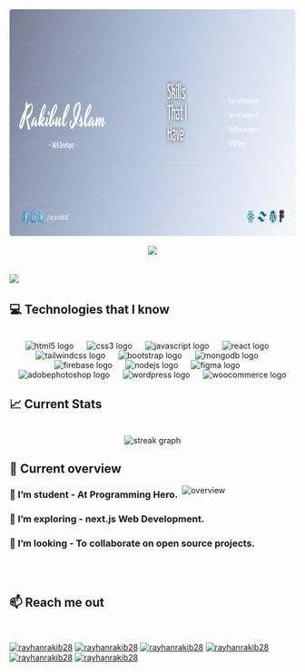 <div align="center">
  <a href="https://www.linkedin.com/in/rayhanrakib28/"> <img height="400" src="./images/banner.png"  /></a> 
</div>

<p align="center">
  <img src="https://readme-typing-svg.herokuapp.com?font=Time+New+Roman&color=cyan&size=25&center=true&vCenter=true&width=600&height=100&lines=Peace+be+unto+you..&hearts;">
</p>

<br>
<img src="https://media2.giphy.com/media/QssGEmpkyEOhBCb7e1/giphy.gif?cid=ecf05e47a0n3gi1bfqntqmob8g9aid1oyj2wr3ds3mg700bl&rid=giphy.gif" width ="25">

## :computer: Technologies that I know

<br clear="both">
<div align="center">
  <img src="https://cdn.jsdelivr.net/gh/devicons/devicon/icons/html5/html5-original.svg" height="50" alt="html5 logo"  />
  <img width="15" />
  <img src="https://cdn.jsdelivr.net/gh/devicons/devicon/icons/css3/css3-original.svg" height="50" alt="css3 logo"  />
  <img width="15" />
  <img src="https://cdn.jsdelivr.net/gh/devicons/devicon/icons/javascript/javascript-original.svg" height="50" alt="javascript logo"  />
  <img width="15" />
  <img src="https://cdn.jsdelivr.net/gh/devicons/devicon/icons/react/react-original.svg" height="50" alt="react logo"  />
  <img width="15" />
  <img src="https://cdn.jsdelivr.net/gh/devicons/devicon/icons/tailwindcss/tailwindcss-plain.svg" height="50" alt="tailwindcss logo"  />
  <img width="15" />
  <img src="https://cdn.jsdelivr.net/gh/devicons/devicon/icons/bootstrap/bootstrap-original.svg" height="50" alt="bootstrap logo"  />
  <img width="15" />
  <img src="https://cdn.jsdelivr.net/gh/devicons/devicon/icons/mongodb/mongodb-original.svg" height="50" alt="mongodb logo"  />
  <img width="15" />
  <img src="https://cdn.jsdelivr.net/gh/devicons/devicon/icons/firebase/firebase-plain.svg" height="50" alt="firebase logo"  />
  <img width="15" />
  <img src="https://cdn.jsdelivr.net/gh/devicons/devicon/icons/nodejs/nodejs-original.svg" height="50" alt="nodejs logo"  />
  <img width="15" />
  <img height="50" src="https://cdn.simpleicons.org/figma/F24E1E" height="40" alt="figma logo"  />
  <img width="15" />
  <img height="50" src="https://cdn.simpleicons.org/adobephotoshop/31A8FF" height="40" alt="adobephotoshop logo"  />
  <img width="15" />
  <img src="https://skillicons.dev/icons?i=wordpress" height="50" alt="wordpress logo"  />
  <img width="15" />
  <img src="https://cdn.jsdelivr.net/gh/devicons/devicon/icons/woocommerce/woocommerce-original.svg" height="50" alt="woocommerce logo"  />
</div>



## :chart_with_upwards_trend: Current Stats

<br />
<div align="center">
  <img src="https://github-readme-streak-stats.herokuapp.com?user=rayhanrakib28&theme=dark&background=45%2C000E3392%2C1875FF00&ring=1875FF&fire=1875FF&currStreakLabel=FFFFFF&border=1875FF" height="250" alt="streak graph"  />
</div>

## :eyes: Current overview
<div align="left">
<a href="https://app.daily.dev/mir"><img align="right" src="https://static.wixstatic.com/media/2be1ce_864567900845418ebfd61e297637464d~mv2.gif" width="200" alt="overview"/></a>
</div>

### 🔭 I’m student - At Programming Hero. 
### 🌱 I’m exploring - next.js Web Development. 
### 👯 I’m looking - To collaborate on open source projects. 

<br><br>

## :mailbox: Reach me out
<br />
<p align="left">
<a href="https://fb.com/rayhanrakib28" target="blank"><img align="center" src="https://raw.githubusercontent.com/rahuldkjain/github-profile-readme-generator/master/src/images/icons/Social/facebook.svg" alt="rayhanrakib28" height="30" width="40" /></a>
<a href="https://linkedin.com/in/rayhanrakib28" target="blank"><img align="center" src="https://skillicons.dev/icons?i=linkedin" alt="rayhanrakib28" height="30" width="40" /></a>
<a href="https://twitter.com/rayhanrakib28" target="blank"><img align="center" src="https://raw.githubusercontent.com/rahuldkjain/github-profile-readme-generator/master/src/images/icons/Social/twitter.svg" alt="rayhanrakib28" height="30" width="40" /></a>
<a href="https://dev.to/rayhanrakib28" target="blank"><img align="center" src="https://skillicons.dev/icons?i=devto" alt="rayhanrakib28" height="30" width="40" /></a>
<a href="https://www.behance.net/rayhanrakib28" target="blank"><img align="center" src="https://raw.githubusercontent.com/rahuldkjain/github-profile-readme-generator/master/src/images/icons/Social/behance.svg" alt="rayhanrakib28" height="30" width="40" /></a>
<a href="https://medium.com/rayhanrakib28" target="blank"><img align="center" src="https://raw.githubusercontent.com/rahuldkjain/github-profile-readme-generator/master/src/images/icons/Social/medium.svg" alt="rayhanrakib28" height="30" width="40" /></a>
</p>

<br>
<br>


<br>


